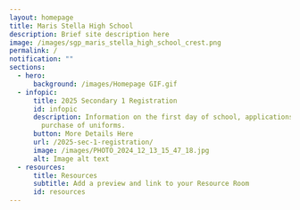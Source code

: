 ```yaml
---
layout: homepage
title: Maris Stella High School
description: Brief site description here
image: /images/sgp_maris_stella_high_school_crest.png
permalink: /
notification: ""
sections:
  - hero:
      background: /images/Homepage GIF.gif
  - infopic:
      title: 2025 Secondary 1 Registration
      id: infopic
      description: Information on the first day of school, applications, booklist and
        purchase of uniforms.
      button: More Details Here
      url: /2025-sec-1-registration/
      image: /images/PHOTO_2024_12_13_15_47_18.jpg
      alt: Image alt text
  - resources:
      title: Resources
      subtitle: Add a preview and link to your Resource Room
      id: resources
---
```

